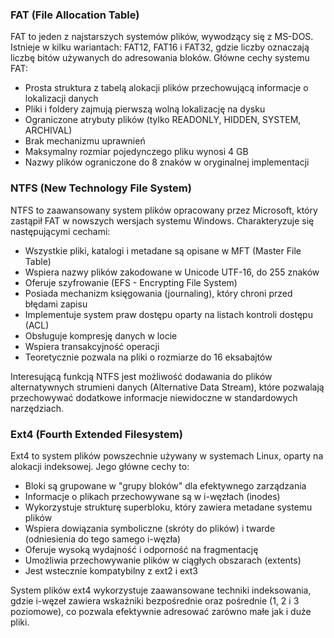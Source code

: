 ### FAT (File Allocation Table)

FAT to jeden z najstarszych systemów plików, wywodzący się z MS-DOS. Istnieje w kilku wariantach: FAT12, FAT16 i FAT32, gdzie liczby oznaczają liczbę bitów używanych do adresowania bloków. Główne cechy systemu FAT:

- Prosta struktura z tabelą alokacji plików przechowującą informacje o lokalizacji danych
- Pliki i foldery zajmują pierwszą wolną lokalizację na dysku
- Ograniczone atrybuty plików (tylko READONLY, HIDDEN, SYSTEM, ARCHIVAL)
- Brak mechanizmu uprawnień
- Maksymalny rozmiar pojedynczego pliku wynosi 4 GB
- Nazwy plików ograniczone do 8 znaków w oryginalnej implementacji

### NTFS (New Technology File System)

NTFS to zaawansowany system plików opracowany przez Microsoft, który zastąpił FAT w nowszych wersjach systemu Windows. Charakteryzuje się następującymi cechami:

- Wszystkie pliki, katalogi i metadane są opisane w MFT (Master File Table)
- Wspiera nazwy plików zakodowane w Unicode UTF-16, do 255 znaków
- Oferuje szyfrowanie (EFS - Encrypting File System)
- Posiada mechanizm księgowania (journaling), który chroni przed błędami zapisu
- Implementuje system praw dostępu oparty na listach kontroli dostępu (ACL)
- Obsługuje kompresję danych w locie
- Wspiera transakcyjność operacji
- Teoretycznie pozwala na pliki o rozmiarze do 16 eksabajtów

Interesującą funkcją NTFS jest możliwość dodawania do plików alternatywnych strumieni danych (Alternative Data Stream), które pozwalają przechowywać dodatkowe informacje niewidoczne w standardowych narzędziach.

### Ext4 (Fourth Extended Filesystem)

Ext4 to system plików powszechnie używany w systemach Linux, oparty na alokacji indeksowej. Jego główne cechy to:

- Bloki są grupowane w "grupy bloków" dla efektywnego zarządzania
- Informacje o plikach przechowywane są w i-węzłach (inodes)
- Wykorzystuje strukturę superbloku, który zawiera metadane systemu plików
- Wspiera dowiązania symboliczne (skróty do plików) i twarde (odniesienia do tego samego i-węzła)
- Oferuje wysoką wydajność i odporność na fragmentację
- Umożliwia przechowywanie plików w ciągłych obszarach (extents)
- Jest wstecznie kompatybilny z ext2 i ext3

System plików ext4 wykorzystuje zaawansowane techniki indeksowania, gdzie i-węzeł zawiera wskaźniki bezpośrednie oraz pośrednie (1, 2 i 3 poziomowe), co pozwala efektywnie adresować zarówno małe jak i duże pliki.